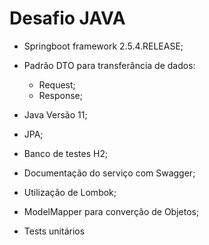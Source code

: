 # Desafio JAVA

- Springboot framework 2.5.4.RELEASE;

- Padrão DTO para transferância de dados:
    - Request;
    - Response;

- Java Versão 11;

- JPA;

- Banco de testes H2;

- Documentação do serviço com Swagger;

- Utilização de Lombok;

- ModelMapper para converção de Objetos;

- Tests unitários